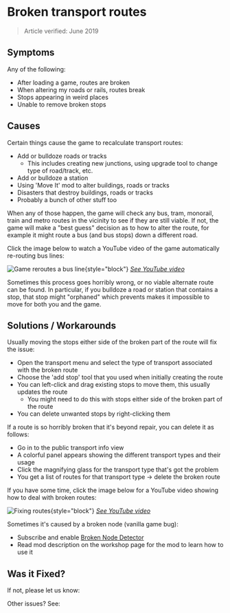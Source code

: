 # Broken transport routes
> Article verified: June 2019

## Symptoms

Any of the following:

* After loading a game, routes are broken
* When altering my roads or rails, routes break
* Stops appearing in weird places
* Unable to remove broken stops

## Causes

Certain things cause the game to recalculate transport routes:

* Add or bulldoze roads or tracks
    * This includes creating new junctions, using upgrade tool to change type of road/track, etc.
* Add or bulldoze a station
* Using 'Move It' mod to alter buildings, roads or tracks
* Disasters that destroy buildings, roads or tracks
* Probably a bunch of other stuff too

When any of those happen, the game will check any bus, tram, monorail, train and metro routes in the vicinity to see if they are still viable. If not, the game will make a "best guess" decision as to how to alter the route, for example it might route a bus (and bus stops) down a different road.

Click the image below to watch a YouTube video of the game automatically re-routing bus lines:

![Game reroutes a bus line](picBrokenTransportRoutes_youtube.jpg){style="block"}
_[See YouTube video](http://www.youtube.com/watch?v=hq_of4ahRAs)_

Sometimes this process goes horribly wrong, or no viable alternate route can be found. In particular, if you bulldoze a road or station that contains a stop, that stop might "orphaned" which prevents makes it impossible to move for both you and the game.

## Solutions / Workarounds

Usually moving the stops either side of the broken part of the route will fix the issue:

* Open the transport menu and select the type of transport associated with the broken route
* Choose the 'add stop' tool that you used when initially creating the route
* You can left-click and drag existing stops to move them, this usually updates the route
    * You might need to do this with stops either side of the broken part of the route
* You can delete unwanted stops by right-clicking them

If a route is so horribly broken that it's beyond repair, you can delete it as follows:

* Go in to the public transport info view
* A colorful panel appears showing the different transport types and their usage
* Click the magnifying glass for the transport type that's got the problem
* You get a list of routes for that transport type -> delete the broken route

If you have some time, click the image below for a YouTube video showing how to deal with broken routes:

![Fixing routes](picFixingRoutes_youtube.jpg){style="block"}
_[See YouTube video](http://www.youtube.com/watch?v=V40FuyQywGs)_

Sometimes it's caused by a broken node (vanilla game bug):

* Subscribe and enable [Broken Node Detector](https://steamcommunity.com/sharedfiles/filedetails/?id=1777173984)
* Read mod description on the workshop page for the mod to learn how to use it

## Was it Fixed?

If not, please let us know: [](Report-a-Bug.md)

Other issues? See: [](Troubleshooting.md)